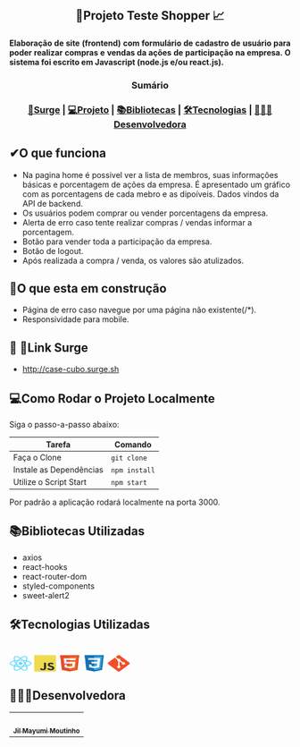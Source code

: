 <h2 align="center">🧊Projeto Teste Shopper 📈</h2>

<h4 align="justify">
Elaboração de site (frontend) com formulário de cadastro de usuário para poder realizar compras e vendas da ações de participação na empresa. 
O sistema foi escrito em Javascript (node.js e/ou react.js).
<h4/>

<h3 align="center"> Sumário </h3>

<h3 align="center">

[🔗Surge](#link-surge) | [💻Projeto](#💻como-rodar-o-projeto-localmente) | [📚Bibliotecas](#bibliotecas-utilizadas) | [🛠️Tecnologias](#tecnologias-utilizadas) | [👩🏻‍💻Desenvolvedora](#desenvolvedora) 

</h3>

## ✔O que funciona

  - Na pagina home é possivel ver a lista de membros, suas informações básicas e porcentagem de ações da empresa. É apresentado um gráfico com as porcentagens de cada mebro e as dipoíveis. Dados vindos da API de backend.
  - Os usuários podem comprar ou vender porcentagens da empresa.
  - Alerta de erro caso tente realizar compras / vendas informar a porcentagem.
  - Botão para vender toda a participação da empresa.
  - Botão de logout.
  - Após realizada a compra / venda, os valores são atulizados.

## 🚧O que esta em construção

  - Página de erro caso navegue por uma página não existente(/*).
  - Responsividade para mobile.

## 🚧 🔗Link Surge

- http://case-cubo.surge.sh

## 💻Como Rodar o Projeto Localmente

Siga o passo-a-passo abaixo:

| Tarefa                  | Comando       |
| ----------------------- | ------------- |
| Faça o Clone            | `git clone`   |
| Instale as Dependências | `npm install` |
| Utilize o Script Start  | `npm start`   |

Por padrão a aplicação rodará localmente na porta 3000.

## 📚Bibliotecas Utilizadas

- axios
- react-hooks
- react-router-dom
- styled-components
- sweet-alert2

## 🛠Tecnologias Utilizadas

 <div style="display: inline_block"><br>
  <img align="center" alt="React" height="30" width="40" src="https://raw.githubusercontent.com/devicons/devicon/master/icons/react/react-original.svg">
  <img align="center" alt="JavaScript" height="30" width="40" src="https://github.com/devicons/devicon/blob/master/icons/javascript/javascript-original.svg">
  <img align="center" alt="HTML" height="30" width="40" src="https://raw.githubusercontent.com/devicons/devicon/master/icons/html5/html5-original.svg">
  <img align="center" alt="CSS" height="30" width="40" src="https://raw.githubusercontent.com/devicons/devicon/master/icons/css3/css3-original.svg">
  <img align="center" alt="Git" height="30" width="40" src="https://raw.githubusercontent.com/devicons/devicon/master/icons/git/git-original.svg"> 
</div>

<h2 align="center">

## 👩🏻‍💻Desenvolvedora

</h2>
<table align="center">
  <tr>
    <td align="center"><a href="https://github.com/JilMayumiMoutinho"><img style="border-radius: 50%;" src="https://avatars.githubusercontent.com/u/104766367?v=4" width="100px;" alt=""/><br /><sub><b>Jil Mayumi Moutinho</b></sub></a>
  </td> 
  </tr>
</table>
